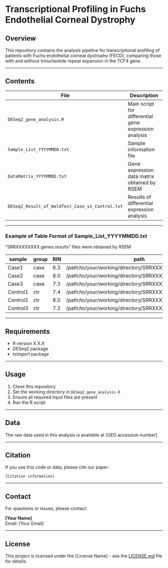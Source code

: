 # Transcriptional Profiling in Fuchs Endothelial Corneal Dystrophy

## Overview

This repository contains the analysis pipeline for transcriptional profiling of patients with Fuchs endothelial corneal dystrophy (FECD), comparing those with and without trinucleotide repeat expansion in the TCF4 gene.

---

## Contents

| File | Description |
|------|-------------|
| `DESeq2_gene_analysis.R` | Main script for differential gene expression analysis |
| `Sample_List_YYYYMMDD.txt` | Sample information file |
| `DataMatrix_YYYYMMDD.txt` | Gene expression data matrix obtained by RSEM|
| `DESeq2_Result_of_WaldTest_Case_vs_Control.txt` | Results of differential expression analysis |

---

### Example of Table Format of Sample_List_YYYYMMDD.txt
"SRRXXXXXXXX.genes.results" files were obtained by RSEM

|  sample  | group |  RIN  | path |
|----------|-------|-------|------|
| Case1  | case  | 6.3   | /path/to/your/working/directory/SRRXXXXXXXX.genes.results |
| Case2  | case  | 8.0   | /path/to/your/working/directory/SRRXXXXXXXX.genes.results |
| Case3  | case  | 7.3   | /path/to/your/working/directory/SRRXXXXXXXX.genes.results |
| Control1 | ctr | 7.4   | /path/to/your/working/directory/SRRXXXXXXXX.genes.results |
| Control2 | ctr | 8.0   | /path/to/your/working/directory/SRRXXXXXXXX.genes.results |
| Control3 | ctr | 7.2   | /path/to/your/working/directory/SRRXXXXXXXX.genes.results |

---

## Requirements

- R version X.X.X
- DESeq2 package
- tximport package

---

## Usage

1. Clone this repository
2. Set the working directory in `DESeq2_gene_analysis.R`
3. Ensure all required input files are present
4. Run the R script

---

## Data

The raw data used in this analysis is available at [GEO accession number]

---

## Citation

If you use this code or data, please cite our paper:

```
[Citation information]
```

---

## Contact

For questions or issues, please contact:

**[Your Name]**  
Email: [Your Email]

---

## License

This project is licensed under the [License Name] - see the [LICENSE.md](LICENSE.md) file for details.
